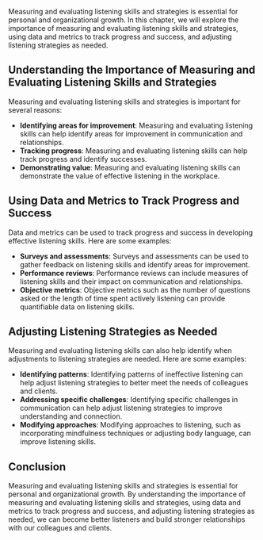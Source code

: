 
Measuring and evaluating listening skills and strategies is essential for personal and organizational growth. In this chapter, we will explore the importance of measuring and evaluating listening skills and strategies, using data and metrics to track progress and success, and adjusting listening strategies as needed.

Understanding the Importance of Measuring and Evaluating Listening Skills and Strategies
----------------------------------------------------------------------------------------

Measuring and evaluating listening skills and strategies is important for several reasons:

* **Identifying areas for improvement**: Measuring and evaluating listening skills can help identify areas for improvement in communication and relationships.
* **Tracking progress**: Measuring and evaluating listening skills can help track progress and identify successes.
* **Demonstrating value**: Measuring and evaluating listening skills can demonstrate the value of effective listening in the workplace.

Using Data and Metrics to Track Progress and Success
----------------------------------------------------

Data and metrics can be used to track progress and success in developing effective listening skills. Here are some examples:

* **Surveys and assessments**: Surveys and assessments can be used to gather feedback on listening skills and identify areas for improvement.
* **Performance reviews**: Performance reviews can include measures of listening skills and their impact on communication and relationships.
* **Objective metrics**: Objective metrics such as the number of questions asked or the length of time spent actively listening can provide quantifiable data on listening skills.

Adjusting Listening Strategies as Needed
----------------------------------------

Measuring and evaluating listening skills can also help identify when adjustments to listening strategies are needed. Here are some examples:

* **Identifying patterns**: Identifying patterns of ineffective listening can help adjust listening strategies to better meet the needs of colleagues and clients.
* **Addressing specific challenges**: Identifying specific challenges in communication can help adjust listening strategies to improve understanding and connection.
* **Modifying approaches**: Modifying approaches to listening, such as incorporating mindfulness techniques or adjusting body language, can improve listening skills.

Conclusion
----------

Measuring and evaluating listening skills and strategies is essential for personal and organizational growth. By understanding the importance of measuring and evaluating listening skills and strategies, using data and metrics to track progress and success, and adjusting listening strategies as needed, we can become better listeners and build stronger relationships with our colleagues and clients.
